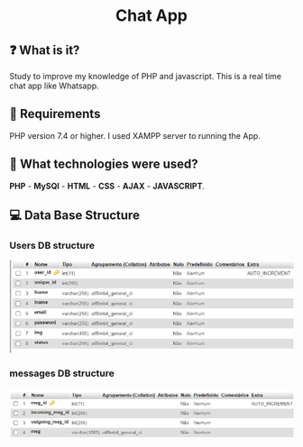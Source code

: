 <h1 align="center">
  Chat App
</h1>

## ❓ What is it?
Study to improve my knowledge of PHP and javascript. This is a real time chat app like Whatsapp.

## 📝 Requirements
PHP version 7.4 or higher.
I used XAMPP server to running the App.

## 🔧 What technologies were used?
 **PHP** - **MySQl** - **HTML** - **CSS** - **AJAX** - **JAVASCRIPT**.

 
 ## 💻 Data Base Structure
 <h3>Users DB structure</h3>
 <img src="assets/img/usersDB.PNG">
 <h3>messages DB structure</h3>
 <img src="assets/img/messagesDB.PNG">
